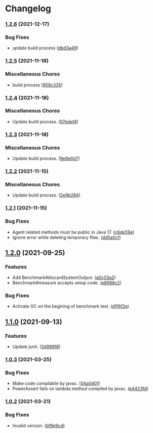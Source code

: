 # Changelog

### [1.2.6](https://www.github.com/teletha/antibug/compare/v1.2.5...v1.2.6) (2021-12-17)


### Bug Fixes

* update build process ([dbd3a49](https://www.github.com/teletha/antibug/commit/dbd3a495c4d08d2bc61ec3734b05a12a99760f6c))

### [1.2.5](https://www.github.com/teletha/antibug/compare/v1.2.4...v1.2.5) (2021-11-18)


### Miscellaneous Chores

* build process ([959c335](https://www.github.com/teletha/antibug/commit/959c335d4ae50298aea257a37bdd5b372d7757e3))

### [1.2.4](https://www.github.com/teletha/antibug/compare/v1.2.3...v1.2.4) (2021-11-18)


### Miscellaneous Chores

* Update build process. ([07edef4](https://www.github.com/teletha/antibug/commit/07edef41ab8564703f33805cf944c7e69ae4292b))

### [1.2.3](https://www.github.com/teletha/antibug/compare/v1.2.2...v1.2.3) (2021-11-18)


### Miscellaneous Chores

* Update build process. ([9e9e0d7](https://www.github.com/teletha/antibug/commit/9e9e0d726d8d2c36c92920fa85b4811e735b271d))

### [1.2.2](https://www.github.com/teletha/antibug/compare/v1.2.1...v1.2.2) (2021-11-15)


### Miscellaneous Chores

* Update build process. ([2e9b284](https://www.github.com/teletha/antibug/commit/2e9b28441008734df2cd211d63ecf59a98f4c153))

### [1.2.1](https://www.github.com/teletha/antibug/compare/v1.2.0...v1.2.1) (2021-11-15)


### Bug Fixes

* Agent related methods must be public in Java 17. ([c6de59e](https://www.github.com/teletha/antibug/commit/c6de59ef9179ae30045896d1a16179336b6cbe20))
* Ignore error while deleting temporary files. ([dd5a0cf](https://www.github.com/teletha/antibug/commit/dd5a0cff202d129716fed6cbf5070ecdfb7f85ad))

## [1.2.0](https://www.github.com/Teletha/antibug/compare/v1.1.0...v1.2.0) (2021-09-25)


### Features

* Add Benchmark#discardSystemOutput. ([a0c03a2](https://www.github.com/Teletha/antibug/commit/a0c03a25ede8853e6e41dcd76c4d8d13e71bb908))
* Benchmark#measure accepts setup code. ([e8998c2](https://www.github.com/Teletha/antibug/commit/e8998c2925169e4a1c0c85f99025640065a1e999))


### Bug Fixes

* Activate GC on the begining of benchmark test. ([d1f6f2e](https://www.github.com/Teletha/antibug/commit/d1f6f2ee410900bad21fd562c955e766fa592d3a))

## [1.1.0](https://www.github.com/Teletha/antibug/compare/v1.0.3...v1.1.0) (2021-09-13)


### Features

* Update junit. ([3d999f8](https://www.github.com/Teletha/antibug/commit/3d999f8074cbffb5b66124c195e8af572baa0b72))

### [1.0.3](https://www.github.com/Teletha/antibug/compare/v1.0.2...v1.0.3) (2021-03-25)


### Bug Fixes

* Make code compilable by javac. ([04a0401](https://www.github.com/Teletha/antibug/commit/04a04013fcf0d75aaa6079e5c8a23fdf77cb1dae))
* PowerAssert fails on lambda method compiled by javac. ([e4423fd](https://www.github.com/Teletha/antibug/commit/e4423fd43dce4b6003884951ca45c84cfe4b44f3))

### [1.0.2](https://www.github.com/Teletha/Antibug/compare/1.0.1...v1.0.2) (2021-03-21)


### Bug Fixes

* Invalid version. ([bf9e9cd](https://www.github.com/Teletha/Antibug/commit/bf9e9cdfef29ff0a6e89f12080a8386bf81cc98d))
